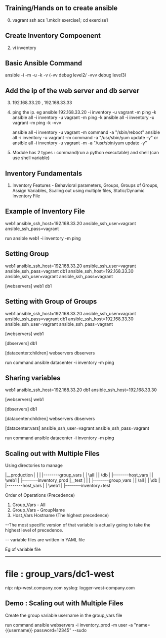 ## Training/Hands on to create ansible

0. vagrant ssh acs
1.mkdir exercise1; cd exercise1

## Create Inventory Compoenent
2. vi inventory

## Basic Ansible Command ##
ansible <system> 
-i <inventoryFile>
-m <module>
-u <username>
-k <password prompt>
-v (-vv debug level2/ -vvv debug level3)

## Add the ip of the web server and db server
3. 192.168.33.20 , 192.168.33.33
4. ping the ip. 
eg ansible 192.168.33.20 -i inventory -u vagrant -m ping -k
   ansible all -i inventory -u vagrant -m ping -k
   ansible all -i inventory -u vagrant -m ping -k -vvv
   
   ansible all -i inventory -u vagrant -m command -a "/sbin/reboot"
   ansible all -i inventory -u vagrant -m command -a "/usr/sbin/yum update -y"
   or
   ansible all -i inventory -u vagrant -m -a "/usr/sbin/yum update -y"


5. Module has 2 types : command(run a python executable) and shell (can use shell variable)


## Inventory Fundamentals
1. Inventory Features - Behavioral parameters, Groups, Groups of Groups, Assign Variables, Scaling out using multiple files, Static/Dynamic Inventory File

## Example of Inventory File
web1 ansible_ssh_host=192.168.33.20 ansible_ssh_user=vagrant ansible_ssh_pass=vagrant

run ansible web1 -i inventory -m ping


## Setting Group
web1 ansible_ssh_host=192.168.33.20 ansible_ssh_user=vagrant ansible_ssh_pass=vagrant
db1  ansible_ssh_host=192.168.33.30 ansible_ssh_user=vagrant ansible_ssh_pass=vagrant

[webservers]
web1
db1


## Setting with Group of Groups

web1 ansible_ssh_host=192.168.33.20 ansible_ssh_user=vagrant ansible_ssh_pass=vagrant
db1  ansible_ssh_host=192.168.33.30 ansible_ssh_user=vagrant ansible_ssh_pass=vagrant

[webservers]
web1

[dbservers]
db1


[datacenter:children]
webservers
dbservers

run command  ansible datacenter -i inventory -m ping


## Sharing variables
web1 ansible_ssh_host=192.168.33.20 
db1  ansible_ssh_host=192.168.33.30

[webservers]
web1

[dbservers]
db1


[datacenter:children]
webservers
dbservers

[datacenter:vars]
ansible_ssh_user=vagrant
ansible_ssh_pass=vagrant


run command ansible datacenter -i inventory -m ping


## Scaling out with Multiple Files
Using directories to manage

|__production
|	|
|	|--------group_vars
|	|	\all
|	|	\db	
|	|--------host_vars
|	|   \web1
|   |--------inventory_prod
|__test
|	|
|	|--------group_vars
|	|	\all
|	|	\db	
|	|--------host_vars
|	|   \web1
|   |--------inventory+test


Order of Operations (Precedence)
1. Group_Vars - All
2. Group_Vars - GroupName
3. Host_Vars Hostname (The highest precedence)

 --The most specific version of that variable is actually going to take the highest level of precedence.

-- variable files are written in YAML file

Eg of variable file

---
# file : group_vars/dc1-west
ntp: ntp-west.company.com
syslog: logger-west-company.com


## Demo : Scaling out with Multiple Files
Create the group variable username in the group_vars file

run command ansible webservers -i inventory_prod -m user -a "name={{username}} password=12345" --sudo




